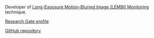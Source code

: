 Developer of [Long-Exposure Motion-Blurred Image (LEMBI) Monitoring](//www.davidmccarthy.me.uk/lembi) technique.

[Research Gate profile](https://www.researchgate.net/profile/David_Mccarthy16)

[GitHub repository](https://github.com/dmjmccarthy)
